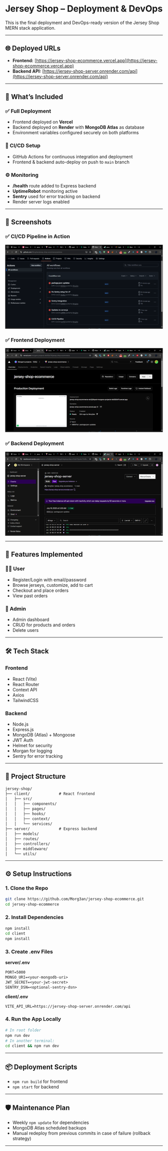 # Jersey Shop – Deployment & DevOps

This is the final deployment and DevOps-ready version of the Jersey Shop MERN stack application.

---

## 🌐 Deployed URLs

* **Frontend:** [https://jersey-shop-ecommerce.vercel.app](https://jersey-shop-ecommerce.vercel.app)
* **Backend API:** [https://jersey-shop-server.onrender.com/api](https://jersey-shop-server.onrender.com/api)

---

## 🚀 What’s Included

### ✅ Full Deployment

* Frontend deployed on **Vercel**
* Backend deployed on **Render** with **MongoDB Atlas** as database
* Environment variables configured securely on both platforms

### 🔄 CI/CD Setup

* GitHub Actions for continuous integration and deployment
* Frontend & backend auto-deploy on push to `main` branch

### ⚙️ Monitoring

* **/health** route added to Express backend
* **UptimeRobot** monitoring active
* **Sentry** used for error tracking on backend
* Render server logs enabled

---

## 📸 Screenshots

### ✅ CI/CD Pipeline in Action

![CI/CD Pipeline in Action](image-3.png)

### ✅ Frontend Deployment

![Frontend Deployment](image-4.png)

### ✅ Backend Deployment

![Backend Deployment](image-5.png)

---

## 🧪 Features Implemented

### 🧑‍💻 User

* Register/Login with email/password
* Browse jerseys, customize, add to cart
* Checkout and place orders
* View past orders

### 🔧 Admin

* Admin dashboard
* CRUD for products and orders
* Delete users

---

## 🛠 Tech Stack

### Frontend

* React (Vite)
* React Router
* Context API
* Axios
* TailwindCSS

### Backend

* Node.js
* Express.js
* MongoDB (Atlas) + Mongoose
* JWT Auth
* Helmet for security
* Morgan for logging
* Sentry for error tracking

---

## 📁 Project Structure

```
jersey-shop/
├── client/             # React frontend
│   ├── src/
│   │   ├── components/
│   │   ├── pages/
│   │   ├── hooks/
│   │   ├── context/
│   │   └── services/
├── server/             # Express backend
│   ├── models/
│   ├── routes/
│   ├── controllers/
│   ├── middleware/
│   └── utils/
```

---

## ⚙️ Setup Instructions

### 1. Clone the Repo

```bash
git clone https://github.com/Morg3an/jersey-shop-ecommerce.git
cd jersey-shop-ecommerce
```

### 2. Install Dependencies

```bash
npm install
cd client
npm install
```

### 3. Create .env Files

**server/.env**

```
PORT=5000
MONGO_URI=<your-mongodb-uri>
JWT_SECRET=<your-jwt-secret>
SENTRY_DSN=<optional-sentry-dsn>
```

**client/.env**

```
VITE_API_URL=https://jersey-shop-server.onrender.com/api
```

### 4. Run the App Locally

```bash
# In root folder
npm run dev
# In another terminal:
cd client && npm run dev
```

---

## 📦 Deployment Scripts

* `npm run build` for frontend
* `npm start` for backend

---

## 🛡 Maintenance Plan

* Weekly `npm update` for dependencies
* MongoDB Atlas scheduled backups
* Manual redeploy from previous commits in case of failure (rollback strategy)

---
